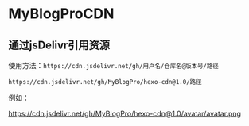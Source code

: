 # MyBlogProCDN

## 通过jsDelivr引用资源



使用方法：`https://cdn.jsdelivr.net/gh/用户名/仓库名@版本号/路径`



```
https://cdn.jsdelivr.net/gh/MyBlogPro/hexo-cdn@1.0/路径
```



例如：

<a href="https://cdn.jsdelivr.net/gh/MyBlogPro/hexo-cdn@1.0/avatar/avatar.png">https://cdn.jsdelivr.net/gh/MyBlogPro/hexo-cdn@1.0/avatar/avatar.png</a>
